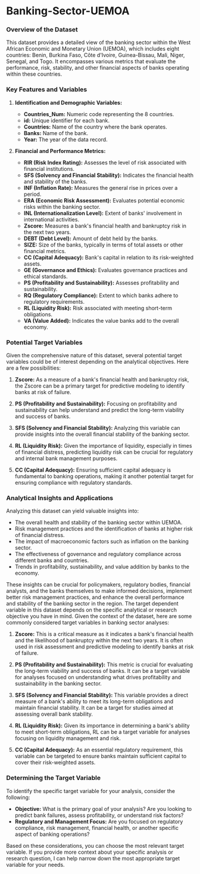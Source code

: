 # Banking-Sector-UEMOA

### Overview of the Dataset

This dataset provides a detailed view of the banking sector within the West African Economic and Monetary Union (UEMOA), which includes eight countries: Benin, Burkina Faso, Côte d'Ivoire, Guinea-Bissau, Mali, Niger, Senegal, and Togo. It encompasses various metrics that evaluate the performance, risk, stability, and other financial aspects of banks operating within these countries.

### Key Features and Variables

1. **Identification and Demographic Variables:**
   - **Countries_Num:** Numeric code representing the 8 countries.
   - **id:** Unique identifier for each bank.
   - **Countries:** Name of the country where the bank operates.
   - **Banks:** Name of the bank.
   - **Year:** The year of the data record.

2. **Financial and Performance Metrics:**
   - **RIR (Risk Index Rating):** Assesses the level of risk associated with financial institutions.
   - **SFS (Solvency and Financial Stability):** Indicates the financial health and stability of the banks.
   - **INF (Inflation Rate):** Measures the general rise in prices over a period.
   - **ERA (Economic Risk Assessment):** Evaluates potential economic risks within the banking sector.
   - **INL (Internationalization Level):** Extent of banks' involvement in international activities.
   - **Zscore:** Measures a bank's financial health and bankruptcy risk in the next two years.
   - **DEBT (Debt Level):** Amount of debt held by the banks.
   - **SIZE:** Size of the banks, typically in terms of total assets or other financial metrics.
   - **CC (Capital Adequacy):** Bank's capital in relation to its risk-weighted assets.
   - **GE (Governance and Ethics):** Evaluates governance practices and ethical standards.
   - **PS (Profitability and Sustainability):** Assesses profitability and sustainability.
   - **RQ (Regulatory Compliance):** Extent to which banks adhere to regulatory requirements.
   - **RL (Liquidity Risk):** Risk associated with meeting short-term obligations.
   - **VA (Value Added):** Indicates the value banks add to the overall economy.

### Potential Target Variables

Given the comprehensive nature of this dataset, several potential target variables could be of interest depending on the analytical objectives. Here are a few possibilities:

1. **Zscore:** As a measure of a bank's financial health and bankruptcy risk, the Zscore can be a primary target for predictive modeling to identify banks at risk of failure.
   
2. **PS (Profitability and Sustainability):** Focusing on profitability and sustainability can help understand and predict the long-term viability and success of banks.

3. **SFS (Solvency and Financial Stability):** Analyzing this variable can provide insights into the overall financial stability of the banking sector.

4. **RL (Liquidity Risk):** Given the importance of liquidity, especially in times of financial distress, predicting liquidity risk can be crucial for regulatory and internal bank management purposes.

5. **CC (Capital Adequacy):** Ensuring sufficient capital adequacy is fundamental to banking operations, making it another potential target for ensuring compliance with regulatory standards.

### Analytical Insights and Applications

Analyzing this dataset can yield valuable insights into:
- The overall health and stability of the banking sector within UEMOA.
- Risk management practices and the identification of banks at higher risk of financial distress.
- The impact of macroeconomic factors such as inflation on the banking sector.
- The effectiveness of governance and regulatory compliance across different banks and countries.
- Trends in profitability, sustainability, and value addition by banks to the economy.

These insights can be crucial for policymakers, regulatory bodies, financial analysts, and the banks themselves to make informed decisions, implement better risk management practices, and enhance the overall performance and stability of the banking sector in the region.
The target dependent variable in this dataset depends on the specific analytical or research objective you have in mind. Given the context of the dataset, here are some commonly considered target variables in banking sector analyses:

1. **Zscore:** This is a critical measure as it indicates a bank's financial health and the likelihood of bankruptcy within the next two years. It is often used in risk assessment and predictive modeling to identify banks at risk of failure.

2. **PS (Profitability and Sustainability):** This metric is crucial for evaluating the long-term viability and success of banks. It can be a target variable for analyses focused on understanding what drives profitability and sustainability in the banking sector.

3. **SFS (Solvency and Financial Stability):** This variable provides a direct measure of a bank's ability to meet its long-term obligations and maintain financial stability. It can be a target for studies aimed at assessing overall bank stability.

4. **RL (Liquidity Risk):** Given its importance in determining a bank's ability to meet short-term obligations, RL can be a target variable for analyses focusing on liquidity management and risk.

5. **CC (Capital Adequacy):** As an essential regulatory requirement, this variable can be targeted to ensure banks maintain sufficient capital to cover their risk-weighted assets.

### Determining the Target Variable

To identify the specific target variable for your analysis, consider the following:
- **Objective:** What is the primary goal of your analysis? Are you looking to predict bank failures, assess profitability, or understand risk factors?
- **Regulatory and Management Focus:** Are you focused on regulatory compliance, risk management, financial health, or another specific aspect of banking operations?

Based on these considerations, you can choose the most relevant target variable. If you provide more context about your specific analysis or research question, I can help narrow down the most appropriate target variable for your needs.
